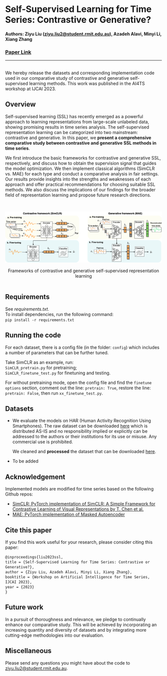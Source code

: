 # Self-Supervised Learning for Time Series: Contrastive or Generative?

#### Authors: Ziyu Liu (ziyu.liu2@student.rmit.edu.au), Azadeh Alavi, Minyi Li, Xiang Zhang  
### [Paper Link](https://github.com/AI4TS/AI4TS.github.io/blob/main/CameraReadys%201-22%202/5%5CCameraReady%5CIJCAI23_TSworkshop_Jun29.pdf)
---
<br/>
We hereby release the datasets and corresponding implementation code used in our comparative study of contrastive and generative self-supervised learning methods. This work was published in the AI4TS workshop at IJCAI 2023.


## Overview 
Self-supervised learning (SSL) has recently emerged as a powerful approach to learning representations from large-scale unlabeled data, showing promising results in time series analysis. The self-supervised representation learning can be categorized into two mainstream: contrastive and generative. In this paper, we  **present a comprehensive comparative study between contrastive and generative SSL methods in time series**.

We first introduce the basic frameworks for contrastive and generative SSL, respectively, and discuss how to obtain the supervision signal that guides the model optimization. We then implement classical algorithms (SimCLR vs. MAE) for each type and conduct a comparative analysis in fair settings. Our results provide insights into the strengths and weaknesses of each approach and offer practical recommendations for choosing suitable SSL methods. We also discuss the implications of our findings for the broader field of representation learning and propose future research directions.

<br/>

![](img/frameworks.png)
<center>Frameworks of contrastive and generative self-supervised representation learning</center>

<br/>

## Requirements
See *requirements.txt*.  
To install dependencies, run the following command:  
```pip install -r requirements.txt```

## Running the code
For each dataset, there is a config file (in the folder: `config`) which includes a number of parameters that can be further tuned.  

Take SimCLR as an example, run:  
 `SimCLR_pretrain.py`  for pretraining;  
 `SimCLR_finetune_test.py` for finetuning and testing.

For without pretraining mode, open the config file and find the `finetune options` section, comment out the line: ```pretrain: True```, restore the line: ```pretrain: False```, then run `xx_finetune_test.py`.


## Datasets
- We evaluate the models on HAR (Human Activity Recognition Using Smartphones). The raw dataset can be downloaded [here](https://archive.ics.uci.edu/ml/datasets/Human+Activity+Recognition+Using+Smartphones) which is distributed AS-IS and no responsibility implied or explicitly can be addressed to the authors or their institutions for its use or misuse. Any commercial use is prohibited.

  We cleaned and **processed** the dataset that can be downloaded [here](https://figshare.com/ndownloader/articles/19930244/versions/1).



- To be added

## Acknowledgement
Implemented models are modified for time series based on the following Github repos:
- [SimCLR: PyTorch implementation of SimCLR: A Simple Framework for Contrastive Learning of Visual Representations by T. Chen et al.](https://github.com/Spijkervet/SimCLR)
- [MAE: PyTorch implementation of Masked Autoencoder](https://github.com/IcarusWizard/MAE)


## Cite this paper
If you find this work useful for your research, please consider citing this paper:  

```
@inproceedings{liu2023ssl,
title = {Self-Supervised Learning for Time Series: Contrastive or Generative?},
author = {Ziyu Liu, Azadeh Alavi, Minyi Li, Xiang Zhang},
booktitle = {Workshop on Artificial Intelligence for Time Series, IJCAI 2023},
year = {2023}
}
```

## Future work
In a pursuit of thoroughness and relevance, we pledge to continually enhance our comparative study. This will be achieved by incorporating an increasing quantity and diversity of datasets and by integrating more cutting-edge methodologies into our evaluation.

## Miscellaneous
Please send any questions you might have about the code to ziyu.liu2@student.rmit.edu.au.
